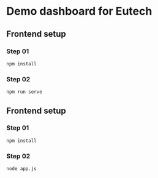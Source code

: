 # Demo dashboard for Eutech

## Frontend setup

### Step 01
```
npm install
```

### Step 02
```
npm run serve
```

## Frontend setup

### Step 01
```
npm install
```

### Step 02
```
node app.js
```

